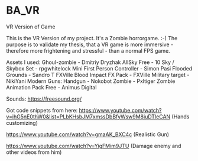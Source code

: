 # BA_VR
VR Version of Game

This is the VR Version of my project. It's a Zombie horrorgame. :-) The purpose is to validate my thesis, that a VR game is more immersive - therefore more frightening and stressful - than a normal FPS game.

Assets I used:
Ghoul-zombie - Dmitriy Dryzhak
AllSky Free - 10 Sky / Skybox Set - rpgwhitelock
Mini First Person Controller - Simon Pasi
Flooded Grounds - Sandro T
FXVille Blood Impact FX Pack - FXVille
Military target - NikiYani
Modern Guns: Handgun - Nokobot
Zombie - Pxltiger
Zombie Animation Pack Free - Animus Digital

Sounds:
https://freesound.org/

Got code snippets from here:
https://www.youtube.com/watch?v=ihG5nE0thW0&list=PLbKHsbJM7xmssDbBfyWsw9M8iuDTleCAN (Hands customizing)

https://www.youtube.com/watch?v=gmaAK_BXC4c (Realistic Gun)

https://www.youtube.com/watch?v=YigFMim9JTU (Damage enemy and other videos from him)
